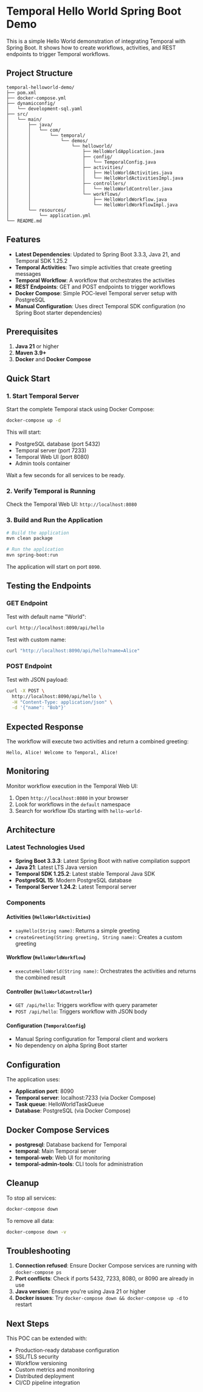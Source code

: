 # Temporal Hello World Spring Boot Demo

This is a simple Hello World demonstration of integrating Temporal with Spring Boot. It shows how to create workflows, activities, and REST endpoints to trigger Temporal workflows.

## Project Structure

```
temporal-helloworld-demo/
├── pom.xml
├── docker-compose.yml
├── dynamicconfig/
│   └── development-sql.yaml
├── src/
│   └── main/
│       ├── java/
│       │   └── com/
│       │       └── temporal/
│       │           └── demos/
│       │               └── helloworld/
│       │                   ├── HelloWorldApplication.java
│       │                   ├── config/
│       │                   │   └── TemporalConfig.java
│       │                   ├── activities/
│       │                   │   ├── HelloWorldActivities.java
│       │                   │   └── HelloWorldActivitiesImpl.java
│       │                   ├── controllers/
│       │                   │   └── HelloWorldController.java
│       │                   └── workflows/
│       │                       ├── HelloWorldWorkflow.java
│       │                       └── HelloWorldWorkflowImpl.java
│       └── resources/
│           └── application.yml
└── README.md
```

## Features

- **Latest Dependencies**: Updated to Spring Boot 3.3.3, Java 21, and Temporal SDK 1.25.2
- **Temporal Activities**: Two simple activities that create greeting messages
- **Temporal Workflow**: A workflow that orchestrates the activities
- **REST Endpoints**: GET and POST endpoints to trigger workflows
- **Docker Compose**: Simple POC-level Temporal server setup with PostgreSQL
- **Manual Configuration**: Uses direct Temporal SDK configuration (no Spring Boot starter dependencies)

## Prerequisites

1. **Java 21** or higher
2. **Maven 3.9+**
3. **Docker** and **Docker Compose**

## Quick Start

### 1. Start Temporal Server

Start the complete Temporal stack using Docker Compose:

```bash
docker-compose up -d
```

This will start:

- PostgreSQL database (port 5432)
- Temporal server (port 7233)
- Temporal Web UI (port 8080)
- Admin tools container

Wait a few seconds for all services to be ready.

### 2. Verify Temporal is Running

Check the Temporal Web UI: `http://localhost:8080`

### 3. Build and Run the Application

```bash
# Build the application
mvn clean package

# Run the application
mvn spring-boot:run
```

The application will start on port `8090`.

## Testing the Endpoints

### GET Endpoint

Test with default name "World":

```bash
curl http://localhost:8090/api/hello
```

Test with custom name:

```bash
curl "http://localhost:8090/api/hello?name=Alice"
```

### POST Endpoint

Test with JSON payload:

```bash
curl -X POST \
  http://localhost:8090/api/hello \
  -H "Content-Type: application/json" \
  -d '{"name": "Bob"}'
```

## Expected Response

The workflow will execute two activities and return a combined greeting:

```
Hello, Alice! Welcome to Temporal, Alice!
```

## Monitoring

Monitor workflow execution in the Temporal Web UI:

1. Open `http://localhost:8080` in your browser
2. Look for workflows in the `default` namespace
3. Search for workflow IDs starting with `hello-world-`

## Architecture

### Latest Technologies Used

- **Spring Boot 3.3.3**: Latest Spring Boot with native compilation support
- **Java 21**: Latest LTS Java version
- **Temporal SDK 1.25.2**: Latest stable Temporal Java SDK
- **PostgreSQL 15**: Modern PostgreSQL database
- **Temporal Server 1.24.2**: Latest Temporal server

### Components

#### Activities (`HelloWorldActivities`)

- `sayHello(String name)`: Returns a simple greeting
- `createGreeting(String greeting, String name)`: Creates a custom greeting

#### Workflow (`HelloWorldWorkflow`)

- `executeHelloWorld(String name)`: Orchestrates the activities and returns the combined result

#### Controller (`HelloWorldController`)

- `GET /api/hello`: Triggers workflow with query parameter
- `POST /api/hello`: Triggers workflow with JSON body

#### Configuration (`TemporalConfig`)

- Manual Spring configuration for Temporal client and workers
- No dependency on alpha Spring Boot starter

## Configuration

The application uses:

- **Application port**: 8090
- **Temporal server**: localhost:7233 (via Docker Compose)
- **Task queue**: HelloWorldTaskQueue
- **Database**: PostgreSQL (via Docker Compose)

## Docker Compose Services

- **postgresql**: Database backend for Temporal
- **temporal**: Main Temporal server
- **temporal-web**: Web UI for monitoring
- **temporal-admin-tools**: CLI tools for administration

## Cleanup

To stop all services:

```bash
docker-compose down
```

To remove all data:

```bash
docker-compose down -v
```

## Troubleshooting

1. **Connection refused**: Ensure Docker Compose services are running with `docker-compose ps`
2. **Port conflicts**: Check if ports 5432, 7233, 8080, or 8090 are already in use
3. **Java version**: Ensure you're using Java 21 or higher
4. **Docker issues**: Try `docker-compose down && docker-compose up -d` to restart

## Next Steps

This POC can be extended with:

- Production-ready database configuration
- SSL/TLS security
- Workflow versioning
- Custom metrics and monitoring
- Distributed deployment
- CI/CD pipeline integration
